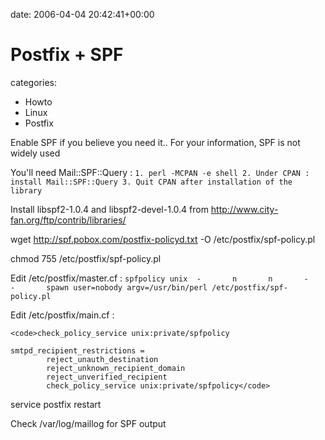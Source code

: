 


date: 2006-04-04 20:42:41+00:00


# Postfix + SPF

categories:
- Howto
- Linux
- Postfix


Enable SPF if you believe you need it..
For your information, SPF is not widely used



You'll need Mail::SPF::Query :
`1. perl -MCPAN -e shell
2. Under CPAN : install Mail::SPF::Query
3. Quit CPAN after installation of the library`

Install libspf2-1.0.4 and libspf2-devel-1.0.4 from http://www.city-fan.org/ftp/contrib/libraries/

wget http://spf.pobox.com/postfix-policyd.txt -O /etc/postfix/spf-policy.pl

chmod 755 /etc/postfix/spf-policy.pl

Edit /etc/postfix/master.cf :
`spfpolicy unix  -       n       n       -       -       spawn user=nobody argv=/usr/bin/perl /etc/postfix/spf-policy.pl`

Edit /etc/postfix/main.cf : 

    
    <code>check_policy_service unix:private/spfpolicy
    
    smtpd_recipient_restrictions =
            reject_unauth_destination
            reject_unknown_recipient_domain
            reject_unverified_recipient
            check_policy_service unix:private/spfpolicy</code>



service postfix restart

Check /var/log/maillog for SPF output


